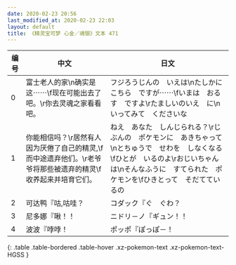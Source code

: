 ```yaml
---
date: 2020-02-23 20:56
last_modified_at: 2020-02-23 22:03
layout: default
title: 《精灵宝可梦 心金／魂银》文本 471
---
```

| 编号 | 中文 | 日文 |
| ---- | ---- | ---- |
| 0 | 富士老人的家\n确实是这⋯⋯\f现在可能出去了吧。\r你去灵魂之家看看吧。 | フジろうじんの　いえは\nたしかに　こちら　ですが⋯⋯\fいまは　おるす　ですよ\rたましいのいえ　に\nいってみて　くださいな |
| 1 | 你能相信吗？\r居然有人因为厌倦了自己的精灵,\f而中途遗弃他们。\r老爷爷将那些被遗弃的精灵\f收养起来并培育它们。 | ねえ　あなた　しんじられる？\rじぶんの　ポケモンに　あきちゃって\nとちゅうで　せわを　しなくなる\fひとが　いるのよ\rおじいちゃんは\nそんなふうに　すてられた　ポケモンを\fひきとって　そだてているの |
| 2 | 可达鸭『咕,咕哇？ | コダック『ぐ　ぐわ？ |
| 3 | 尼多娜『啾！！ | ニドリ－ノ『ギュン！！ |
| 4 | 波波『哱哱！ | ポッポ『ぽっぽ－！ |
{: .table .table-bordered .table-hover .xz-pokemon-text .xz-pokemon-text-HGSS }